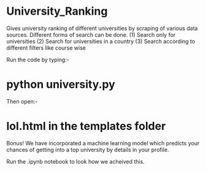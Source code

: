 # University_Ranking

Gives university ranking of different universities by scraping of various data sources. 
Different forms of search can be done.
(1) Search only for universities
(2) Search for universities in a country
(3) Search according to different filters like course wise

Run the code by typing:-

# python university.py

Then open:-

# lol.html in the templates folder

Bonus!
We have incorporated a machine learning model which predicts your chances of getting into a top university by details in your profile.

Run the .ipynb notebook to look how we acheived this.



